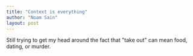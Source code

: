```yaml
---
title: "Context is everything"
author: "Noam Sain"
layout: post
---
```


Still trying to get my head around the fact that "take out" can mean food, dating, or murder.
